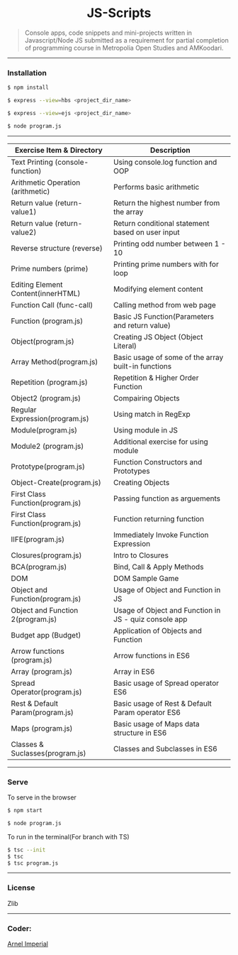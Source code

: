 <h1 align=center>JS-Scripts</h1> 

> Console apps, code snippets and mini-projects written in Javascript/Node JS submitted as a requirement for partial completion of programming course in Metropolia Open Studies and AMKoodari.

---

### Installation

```sh
$ npm install
```

```sh
$ express --view=hbs <project_dir_name>
```

```sh
$ express --view=ejs <project_dir_name>
```

```sh
$ node program.js
```
---

| Exercise Item & Directory         | Description                                             |
|-----------------------------------|---------------------------------------------------------|
| Text Printing (console-function)  | Using console.log function and OOP                      | 
| Arithmetic Operation (arithmetic) | Performs basic arithmetic                               |
| Return value (return-value1)      | Return the highest number from the array                |
| Return value (return-value2)      | Return conditional statement based on user input        |
| Reverse structure (reverse)       | Printing odd number between 1 - 10                      |
| Prime numbers (prime)             | Printing prime numbers with for loop                    |
| Editing Element Content(innerHTML)| Modifying element content                               |
| Function Call (func-call)         | Calling method from web page                            |
| Function (program.js)             | Basic JS Function(Parameters and return value)          |
| Object(program.js)                | Creating JS Object (Object Literal)                     |
| Array Method(program.js)          | Basic usage of some of the array built-in functions     |
| Repetition (program.js)           | Repetition & Higher Order Function                      |
| Object2 (program.js)              | Compairing Objects                                      |
| Regular Expression(program.js)    | Using match in RegExp                                   |
| Module(program.js)                | Using module in JS                                      |
| Module2 (program.js)              | Additional exercise for using module                    |
| Prototype(program.js)             | Function Constructors and Prototypes                    |
| Object-Create(program.js)         | Creating Objects                                        |
| First Class Function(program.js)  | Passing function as arguements                          |
| First Class Function(program.js)  | Function returning function                             |
| IIFE(program.js)                  | Immediately Invoke Function Expression                  |
| Closures(program.js)              | Intro to Closures                                       |
| BCA(program.js)                   | Bind, Call & Apply Methods                              |
| DOM                               | DOM Sample Game                                         |
| Object and Function(program.js)   | Usage of Object and Function in JS                      |
| Object and Function 2(program.js) | Usage of Object and Function in JS - quiz console app   |
| Budget app (Budget)               | Application of Objects and Function                     |
| Arrow functions (program.js)      | Arrow functions in ES6                                  |
| Array (program.js)                | Array in ES6                                            |
| Spread Operator(program.js)       | Basic usage of Spread operator ES6                      |
| Rest & Default Param(program.js)  | Basic usage of Rest & Default Param operator ES6        |
| Maps (program.js)                 | Basic usage of Maps data structure  in ES6              |
| Classes & Suclasses(program.js)   | Classes and Subclasses in ES6                           |










---

### Serve
To serve in the browser

```sh
$ npm start
```

```sh
$ node program.js
```

To run in the terminal(For branch with TS)
```sh
$ tsc --init
$ tsc
$ tsc program.js

```
---

### License
Zlib

---

### Coder:
[Arnel Imperial](https://arnelimperial.com)
